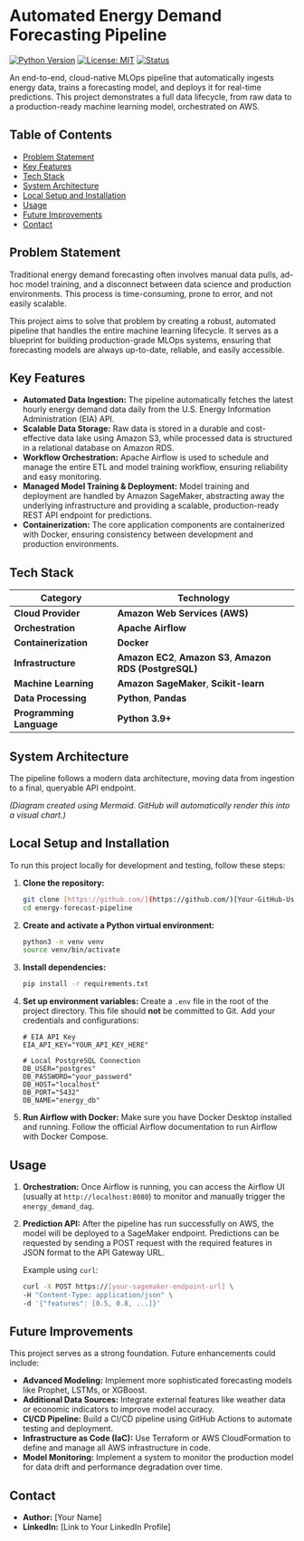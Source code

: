 # Automated Energy Demand Forecasting Pipeline

[![Python Version](https://img.shields.io/badge/Python-3.9+-blue.svg)](https://www.python.org/downloads/)
[![License: MIT](https://img.shields.io/badge/License-MIT-yellow.svg)](https://opensource.org/licenses/MIT)
[![Status](https://img.shields.io/badge/Status-In%20Development-orange.svg)]()

An end-to-end, cloud-native MLOps pipeline that automatically ingests energy data, trains a forecasting model, and deploys it for real-time predictions. This project demonstrates a full data lifecycle, from raw data to a production-ready machine learning model, orchestrated on AWS.

## Table of Contents
- [Problem Statement](#problem-statement)
- [Key Features](#key-features)
- [Tech Stack](#tech-stack)
- [System Architecture](#system-architecture)
- [Local Setup and Installation](#local-setup-and-installation)
- [Usage](#usage)
- [Future Improvements](#future-improvements)
- [Contact](#contact)

## Problem Statement

Traditional energy demand forecasting often involves manual data pulls, ad-hoc model training, and a disconnect between data science and production environments. This process is time-consuming, prone to error, and not easily scalable.

This project aims to solve that problem by creating a robust, automated pipeline that handles the entire machine learning lifecycle. It serves as a blueprint for building production-grade MLOps systems, ensuring that forecasting models are always up-to-date, reliable, and easily accessible.

## Key Features

* **Automated Data Ingestion:** The pipeline automatically fetches the latest hourly energy demand data daily from the U.S. Energy Information Administration (EIA) API.
* **Scalable Data Storage:** Raw data is stored in a durable and cost-effective data lake using Amazon S3, while processed data is structured in a relational database on Amazon RDS.
* **Workflow Orchestration:** Apache Airflow is used to schedule and manage the entire ETL and model training workflow, ensuring reliability and easy monitoring.
* **Managed Model Training & Deployment:** Model training and deployment are handled by Amazon SageMaker, abstracting away the underlying infrastructure and providing a scalable, production-ready REST API endpoint for predictions.
* **Containerization:** The core application components are containerized with Docker, ensuring consistency between development and production environments.

## Tech Stack

| Category              | Technology                                                                                                    |
| --------------------- | ------------------------------------------------------------------------------------------------------------- |
| **Cloud Provider** | **Amazon Web Services (AWS)** |
| **Orchestration** | **Apache Airflow** |
| **Containerization** | **Docker** |
| **Infrastructure** | **Amazon EC2**, **Amazon S3**, **Amazon RDS (PostgreSQL)** |
| **Machine Learning** | **Amazon SageMaker**, **Scikit-learn** |
| **Data Processing** | **Python**, **Pandas** |
| **Programming Language**| **Python 3.9+** |


## System Architecture

The pipeline follows a modern data architecture, moving data from ingestion to a final, queryable API endpoint.

*(Diagram created using Mermaid. GitHub will automatically render this into a visual chart.)*


## Local Setup and Installation

To run this project locally for development and testing, follow these steps:

1.  **Clone the repository:**
    ```bash
    git clone [https://github.com/](https://github.com/)[Your-GitHub-Username]/energy-forecast-pipeline.git
    cd energy-forecast-pipeline
    ```

2.  **Create and activate a Python virtual environment:**
    ```bash
    python3 -m venv venv
    source venv/bin/activate
    ```

3.  **Install dependencies:**
    ```bash
    pip install -r requirements.txt
    ```

4.  **Set up environment variables:**
    Create a `.env` file in the root of the project directory. This file should **not** be committed to Git. Add your credentials and configurations:
    ```env
    # EIA API Key
    EIA_API_KEY="YOUR_API_KEY_HERE"

    # Local PostgreSQL Connection
    DB_USER="postgres"
    DB_PASSWORD="your_password"
    DB_HOST="localhost"
    DB_PORT="5432"
    DB_NAME="energy_db"
    ```

5.  **Run Airflow with Docker:**
    Make sure you have Docker Desktop installed and running. Follow the official Airflow documentation to run Airflow with Docker Compose.

## Usage

1.  **Orchestration:** Once Airflow is running, you can access the Airflow UI (usually at `http://localhost:8080`) to monitor and manually trigger the `energy_demand_dag`.
2.  **Prediction API:** After the pipeline has run successfully on AWS, the model will be deployed to a SageMaker endpoint. Predictions can be requested by sending a POST request with the required features in JSON format to the API Gateway URL.

    Example using `curl`:
    ```bash
    curl -X POST https://[your-sagemaker-endpoint-url] \
    -H "Content-Type: application/json" \
    -d '{"features": [0.5, 0.8, ...]}'
    ```

## Future Improvements

This project serves as a strong foundation. Future enhancements could include:
* **Advanced Modeling:** Implement more sophisticated forecasting models like Prophet, LSTMs, or XGBoost.
* **Additional Data Sources:** Integrate external features like weather data or economic indicators to improve model accuracy.
* **CI/CD Pipeline:** Build a CI/CD pipeline using GitHub Actions to automate testing and deployment.
* **Infrastructure as Code (IaC):** Use Terraform or AWS CloudFormation to define and manage all AWS infrastructure in code.
* **Model Monitoring:** Implement a system to monitor the production model for data drift and performance degradation over time.

## Contact

- **Author:** [Your Name]
- **LinkedIn:** [Link to Your LinkedIn Profile]
